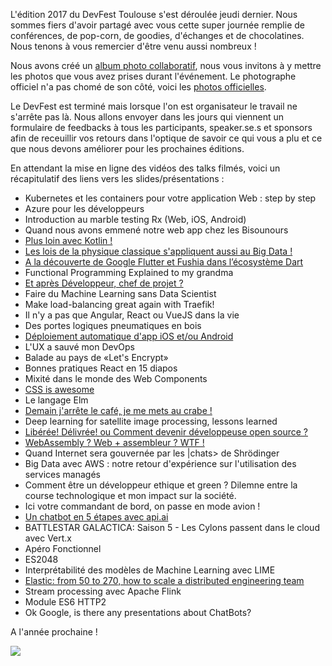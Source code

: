 L'édition 2017 du DevFest Toulouse s'est déroulée jeudi dernier. Nous sommes fiers d'avoir partagé avec vous cette super journée remplie de conférences, de pop-corn, de goodies, d'échanges et de chocolatines. Nous tenons à vous remercier d'être venu aussi nombreux !

Nous avons créé un [album photo collaboratif](https://photos.app.goo.gl/iKxeQlbnR1jWOHc92), nous vous invitons à y mettre les photos que vous avez prises durant l'événement. Le photographe officiel n'a pas chomé de son côté, voici les [photos officielles](https://photos.app.goo.gl/vaM8lJs9Kr6RIz3S2). 

Le DevFest est terminé mais lorsque l'on est organisateur le travail ne s'arrête pas là. Nous allons envoyer dans les jours qui viennent un formulaire de feedbacks à tous les participants, speaker.se.s et sponsors afin de receuillir vos retours dans l'optique de savoir ce qui vous a plu et ce que nous devons améliorer pour les prochaines éditions.

En attendant la mise en ligne des vidéos des talks filmés, voici un récapitulatif des liens vers les slides/présentations :

* Kubernetes et les containers pour votre application Web : step by step
* Azure pour les développeurs
* Introduction au marble testing Rx (Web, iOS, Android)
* Quand nous avons emmené notre web app chez les Bisounours
* [Plus loin avec Kotlin !](https://speakerdeck.com/agiuliani/beyond-kotlin-advanced-features-for-api-makers)
* [Les lois de la physique classique s'appliquent aussi au Big Data !](https://www.slideshare.net/BILLMETANGMOTSOBZE/how-big-data-could-benefit-from-physics-ddd)
* [A la découverte de Google Flutter et Fushia dans l’écosystème Dart](https://drive.google.com/open?id=1bmUcCJIYizcCmTqzd8B71PxCbGW7Hg09CH46tOXi1g4)
* Functional Programming Explained to my grandma
* [Et après Développeur, chef de projet ?](https://github.com/jechercheundev/conf-cdp-non-merci)
* Faire du Machine Learning sans Data Scientist
* Make load-balancing great again with Traefik!
* Il n'y a pas que Angular, React ou VueJS dans la vie
* Des portes logiques pneumatiques en bois
* [Déploiement automatique d'app iOS et/ou Android](https://www.slideshare.net/CedricGatay/devops-for-mobile-iosandroid/1)
* L'UX a sauvé mon DevOps
* Balade au pays de «Let's Encrypt»
* Bonnes pratiques React en 15 diapos
* Mixité dans le monde des Web Components
* [CSS is awesome](https://t.co/BduZaLD9qu)
* Le langage Elm
* [Demain j'arrête le café, je me mets au crabe !](https://github.com/loganmzz/rust-presentation-introduction)
* Deep learning for satellite image processing, lessons learned
* [Libérée! Délivrée! ou Comment devenir développeuse open source ?](https://www.slideshare.net/melbats/devfest-2017-libre-dlivre-ou-comment-devenir-dveloppeuse-open-source)
* [WebAssembly ? Web + assembleur ? WTF !](https://slides.com/nnodot/devfest_webassembly)
* Quand Internet sera gouvernée par les |chats> de Shrödinger
* Big Data avec AWS : notre retour d'expérience sur l'utilisation des services managés
* Comment être un développeur ethique et green ? Dilemne entre la course technologique et mon impact sur la société.
* Ici votre commandant de bord, on passe en mode avion !
* [Un chatbot en 5 étapes avec api.ai](https://docs.google.com/presentation/d/1inqklNooYeBuMju_CbrBa8OnN0Ec9l8xBKGD7V7kVls/edit?usp=drivesdk)
* BATTLESTAR GALACTICA: Saison 5 - Les Cylons passent dans le cloud avec Vert.x
* Apéro Fonctionnel
* ES2048
* Interprétabilité des modèles de Machine Learning avec LIME
* [Elastic: from 50 to 270, how to scale a distributed engineering team](https://www.slideshare.net/swallez/elastic-from-50-to-270-how-to-scale-a-distributed-engineering-team)
* Stream processing avec Apache Flink
* Module ES6 HTTP2
* Ok Google, is there any presentations about ChatBots?

A l'année prochaine !

![](https://lh3.googleusercontent.com/7stcGxfhd5CXQqt2imd_fkhCPKRuNv1ssrvYOHNzyBPyQt0imht_QUiFIF8m5_w2qizAelvVOMfRs3_7IAobFEXWj0JMfGbdzuSpok2T69Z6lJ2ZQMvJzlIi05EQqnyCqXkIEA9fxR9-j0OahAb0xPpmAXMoeKKNTHsJiHvTwbic-9NU-1SHx6VQIbiPJVM7atyg2TVZ3bmKXFnf48IzH9NobHnJQlplIqRpGY3qtFQZdEHZaoj4NNKxC_ItQoSZNECrM2XyphNTsAGqiwHTAfUQY24Qc8KY8mpJ78Two4G4SIa0viXxePYaBnJCtauhdylrq3i2fIuf8HZSRZIlCd2WdM3BDdNo6ZqBhxtfr2HrpLnYum6v3MACb8VtsP1PDxmduu6X7MLRqHm6sGEYrHz2zdxiJdcLmNvuq8QszVOA5fftWEsvJpJ-VjCLDT0cwyUxLl38bGyrZFbzzgDvYLo5yrwux6NXh4tHlRWbbguvigIUBmDpixgWhptFRoQaWaV1K1lYNwSJjFBlp3gQ1JGKzg32aWaNrEm2yqaaKjWpWjoP8zMdmn4ry3AMNHhbHAZDpSHS3QZrFj-m3zL9K4FCF2h_2OK4SCDafUuhg9AGJt1ZrCLh3JTQxQxhWO6LlL7BJEYiHF3mi8Iggchk1A_29aJ4ssvZKug1=w953-h635-no)
